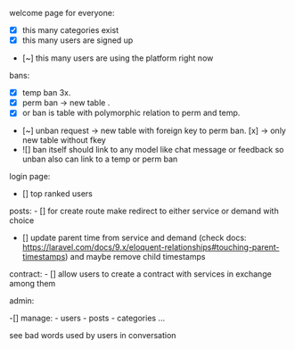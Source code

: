 welcome page for everyone:
  - [x] this many categories exist
  - [x] this many users are signed up
  - [~] this many users are using the platform right now

bans:
  - [x] temp ban 3x.
  - [x] perm ban -> new table .
  - [x] or ban is table with polymorphic relation to perm and temp.
  - [~] unban request -> new table with foreign key to perm ban. [x] -> only new table without fkey
  - ![] ban itself should link to any model like chat message or feedback so unban also can link to a temp or perm ban

login page:
  - [] top ranked users

posts:
    - [] for create route make redirect to either service or demand with choice
  - [] update parent time from service and demand (check docs: https://laravel.com/docs/9.x/eloquent-relationships#touching-parent-timestamps) and maybe remove child timestamps

contract:
    - [] allow users to create a contract with services in exchange among them

admin:

  -[] manage:
    - users
    - posts
    - categories
    ...

  see bad words used by users in conversation

